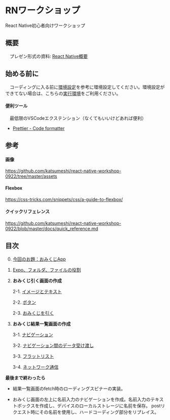 # RNワークショップ

React Native初心者向けワークショップ

## 概要

　プレゼン形式の資料: [React Native概要](https://docs.google.com/presentation/d/1QZNlPdDMa7Z5qIz3EbZZZCX9KPmlrbJPTuJJTso9V3c/edit?usp=sharing)

## 始める前に

　コーディングに入る前に[環境設定](https://github.com/katsumeshi/react-native-workshop-0922/blob/master/docs/environment.md)を参考に環境設定してください。環境設定ができてない場合は、こちらの[実行環境](https://snack.expo.io/)をご利用ください。

#### 便利ツール

　最低限のVSCodeエクステンション（なくてもいいけどあれば便利）

 - [Prettier - Code formatter](https://marketplace.visualstudio.com/items?itemName=esbenp.prettier-vscode)
 
## 参考 
 
#### 画像
  https://github.com/katsumeshi/react-native-workshop-0922/tree/master/assets
  
#### Flexbox
  https://css-tricks.com/snippets/css/a-guide-to-flexbox/
  
#### クイックリフェレンス
  https://github.com/katsumeshi/react-native-workshop-0922/blob/master/docs/quick_reference.md
 
## 目次

0) [今回のお題：おみくじApp](https://github.com/katsumeshi/react-native-workshop-0922/blob/master/docs/goal.md)

1) [Expo、フォルダ、ファイルの役割](https://github.com/katsumeshi/react-native-workshop-0922/blob/master/docs/structure.md)

2) **おみくじ引く画面の作成**

   2-1. [イメージとテキスト](https://github.com/katsumeshi/react-native-workshop-0922/blob/master/docs/2_1_text.md)
   
   2-2. [ボタン](https://github.com/katsumeshi/react-native-workshop-0922/blob/master/docs/2_2_button.md)
   
   2-3. [おみくじを引く](https://github.com/katsumeshi/react-native-workshop-0922/blob/master/docs/2_3_pull_omikuji.md)
   
3) **おみくじ結果一覧画面の作成**

   3-1. [ナビゲーション](https://github.com/katsumeshi/react-native-workshop-0922/blob/master/docs/3_1_navigation.md)
   
   3-2. [ナビゲーション間のデータ受け渡し](https://github.com/katsumeshi/react-native-workshop-0922/blob/master/docs/3_2_passing_data.md)
   
   3-3. [フラットリスト](https://github.com/katsumeshi/react-native-workshop-0922/blob/master/docs/3_3_flatlist.md)
   
   3-4. [ネットワーク通信](https://github.com/katsumeshi/react-native-workshop-0922/blob/master/docs/3_4_network.md)
   
**最後まで終わったら**

 - 結果一覧画面のfetch時のローディングスピナーの実装。

 - おみくじ画面の左上に名前入力のナビゲーションを作成。名前入力のテキストボックスを作成し、デバイスのローカルストレージに名前を保存。
   postリクエスト時にその名前を使用し、ハードコーディング部分をリプレイス。
